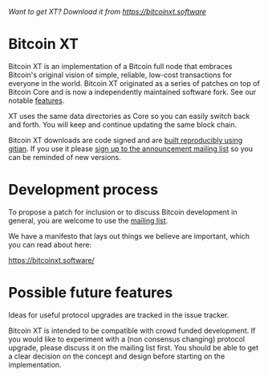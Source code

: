 *Want to get XT? Download it from https://bitcoinxt.software*

Bitcoin XT
==========

Bitcoin XT is an implementation of a Bitcoin full node that embraces Bitcoin's original vision of simple, reliable, low-cost transactions for everyone in the world. Bitcoin XT originated as a series of patches on top of Bitcoin Core and is now a independently maintained software fork. See our notable [features](https://bitcoinxt.software/patches.html).

XT uses the same data directories as Core so you can easily switch back and forth. You will keep and continue updating the same block chain.
 
Bitcoin XT downloads are code signed and are [built reproducibly using gitian](https://github.com/bitcoinxt/gitian.sigs). If you use it please [sign up to the announcement mailing list](https://bitcoinxt.software) so you can be reminded of new versions.

Development process
===================

To propose a patch for inclusion or to discuss Bitcoin development in general, you are welcome to use the [mailing list](https://groups.google.com/forum/#!forum/bitcoin-xt/).

We have a manifesto that lays out things we believe are important, which you can read about here:

https://bitcoinxt.software/

Possible future features
========================

Ideas for useful protocol upgrades are tracked in the issue tracker.

Bitcoin XT is intended to be compatible with crowd funded development. If you would like to experiment with a (non consensus changing) protocol upgrade, please discuss it on the mailing list first. You should be able to get a clear decision on the concept and design before starting on the implementation.

